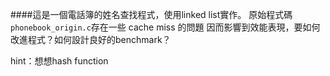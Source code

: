 ####這是一個電話簿的姓名查找程式，使用linked list實作。
原始程式碼`phonebook_origin.c`存在一些 cache miss 的問題
因而影響到效能表現，要如何改進程式？如何設計良好的benchmark？

hint：想想hash function
